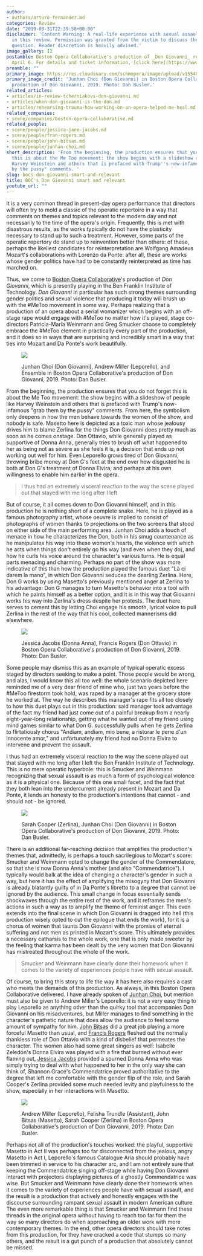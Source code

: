 ```yaml
---
author:
- authors/arturo-fernandez.md
categories: Review
date: "2019-03-31T22:39:58+00:00"
disclaimer: 'Content Warning: A real-life experience with sexual assault is discussed
  in this review. Permission was granted from the victim to discuss the assault in
  question. Reader discretion is heavily advised.'
image_gallery: []
postamble: Boston Opera Collaborative's production of _Don Giovanni_ runs through
  April 6. For details and ticket information, [click here](https://www.bostonoperacollaborative.org/don-giovanni-march-19).
preamble: ""
primary_image: https://res.cloudinary.com/schmopera/image/upload/v1554072100/media/2019/03/sqBOCDonG032619-2964.jpg
primary_image_credit: 'Junhan Choi (Don Giovanni) in Boston Opera Collaborative''s
  production of Don Giovanni, 2019. Photo: Dan Busler.'
related_articles:
- articles/in-review-tcherniakovs-don-giovanni.md
- articles/when-don-giovanni-is-the-don.md
- articles/rehearsing-trauma-how-working-on-an-opera-helped-me-heal.md
related_companies:
- scene/companies/boston-opera-collaborative.md
related_people:
- scene/people/jessica-jane-jacobs.md
- scene/people/fran-rogers.md
- scene/people/john-bitsas.md
- scene/people/junhan-choi.md
short_description: 'From the beginning, the production ensures that you do not forget
  this is about the Me Too movement: the show begins with a slideshow of people like
  Harvey Weinstein and others that is prefaced with Trump''s now-infamous "grab them
  by the pussy" comments. '
slug: bocs-don-giovanni-smart-and-relevant
title: BOC's Don Giovanni smart and relevant
youtube_url: ""
---
```

It is a very common thread in present-day opera performance that directors will often try to mold a classic of the operatic repertoire in a way that comments on themes and topics relevant to the modern day and not necessarily to the time of the opera's origin. Frequently, this is met with disastrous results, as the works typically do not have the plasticity necessary to stand up to such a treatment. However, some parts of the operatic repertory do stand up to reinvention better than others: of these, perhaps the likeliest candidates for reinterpretation are Wolfgang Amadeus Mozart's collaborations with Lorenzo da Ponte: after all, these are works whose gender politics have had to be constantly reinterpreted as time has marched on.

Thus, we come to [Boston Opera Collaborative](/scene/companies/boston-opera-collaborative/)'s production of _Don Giovanni_, which is presently playing in the Ben Franklin Institute of Technology. _Don Giovanni_ in particular has such strong themes surrounding gender politics and sexual violence that producing it today will brush up with the #MeToo movement in some way. Perhaps realizing that a production of an opera about a serial womanizer which begins with an off-stage rape would engage with #MeToo no matter how it's played, stage co-directors Patricia-Maria Weinmann and Greg Smucker choose to completely embrace the #MeToo element in practically every part of the production, and it does so in ways that are surprising and incredibly smart in a way that ties into Mozart and Da Ponte's work beautifully.

<figure data-type="image">

![](https://res.cloudinary.com/schmopera/image/upload/v1554072510/media/2019/03/BOCDonG032619-2859.jpg)

<figcaption>Junhan Choi (Don Giovanni), Andrew Miller (Leporello), and Ensemble in Boston Opera Collaborative's production of Don Giovanni, 2019. Photo: Dan Busler.</figcaption>

</figure>

From the beginning, the production ensures that you do not forget this is about the Me Too movement: the show begins with a slideshow of people like Harvey Weinstein and others that is prefaced with Trump's now-infamous "grab them by the pussy" comments. From here, the symbolism only deepens in how the men behave towards the women of the show, and nobody is safe. Masetto here is depicted as a toxic man whose jealousy drives him to blame Zerlina for the things Don Giovanni does pretty much as soon as he comes onstage. Don Ottavio, while generally played as supportive of Donna Anna, generally tries to brush off what happened to her as being not as severe as she feels it is, a decision that ends up not working out well for him. Even Leporello grows tired of Don Giovanni, throwing bribe money at Don G's feet at the end over how disgusted he is both at Don G's treatment of Donna Elvira, and perhaps at his own willingness to enable him earlier in the opera.

> I thus had an extremely visceral reaction to the way the scene played out that stayed with me long after I left

But of course, it all comes down to Don Giovanni himself, and in this production he is nothing short of a complete snake. Here, he is played as a famous photography artist, whose oeuvre is implied to consist of photographs of women thanks to projections on the two screens that stood on either side of the main performing area. Junhan Choi adds a touch of menace in how he characterizes the Don, both in his smug countenance as he manipulates his way into these women's hearts, the violence with which he acts when things don't entirely go his way (and even when they do), and how he curls his voice around the character's various turns. He is equal parts menacing and charming. Perhaps no part of the show was more indicative of this than how the production played the famous duet "Là ci darem la mano", in which Don Giovanni seduces the dearling Zerlina. Here, Don G works by using Masetto's previously mentioned anger at Zerlina to his advantage: Don G manages to turn Masetto's behavior into a tool with which he paints himself as a better option, and it is in this way that Giovanni works his way into Zerlina's dress despite her protests. The duet here serves to cement this by letting Choi engage his smooth, lyrical voice to pull Zerlina in the rest of the way that his cool, collected mannerisms did elsewhere.

<figure data-type="image">

![](https://res.cloudinary.com/schmopera/image/upload/v1554072525/media/2019/03/BOCDonG032619-2748.jpg)

<figcaption>Jessica Jacobs (Donna Anna), Francis Rogers (Don Ottavio) in Boston Opera Collaborative's production of Don Giovanni, 2019. Photo: Dan Busler.</figcaption>

</figure>

Some people may dismiss this as an example of typical operatic excess staged by directors seeking to make a point. Those people would be wrong, and alas, I would know this all too well: the whole scenario depicted here reminded me of a very dear friend of mine who, just two years before the #MeToo firestorm took hold, was raped by a manager at the grocery store he worked at. The way he describes this manager's rape fits all too closely to how this duet plays out in this production: said manager took advantage of the fact my friend had just come out of a painful breakup from a nearly eight-year-long relationship, getting what he wanted out of my friend using mind games similar to what Don G. successfully pulls when he gets Zerlina to flirtatiously chorus "Andiam, andiam, mio bene, a ristorar le pene d'un innocente amor," and unfortunately my friend had no Donna Elvira to intervene and prevent the assault.

I thus had an extremely visceral reaction to the way the scene played out that stayed with me long after I left the Ben Franklin Institute of Technology. This is no mere operatic hyperbole: this is Smucker and Weinmann recognizing that sexual assault is as much a form of psychological violence as it is a physical one. Because of this one small facet, and the fact that they both lean into the undercurrent already present in Mozart and Da Ponte, it lends an honesty to the production's intentions that cannot - and should not - be ignored.

<figure data-type="image">

![](https://res.cloudinary.com/schmopera/image/upload/v1554072535/media/2019/03/BOCDonG032619-2712.jpg)

<figcaption>Sarah Cooper (Zerlina), Junhan Choi (Don Giovanni) in Boston Opera Collaborative's production of Don Giovanni, 2019. Photo: Dan Busler.</figcaption>

</figure>

There is an additional far-reaching decision that amplifies the production's themes that, admittedly, is perhaps a touch sacrilegious to Mozart's score: Smucker and Weinmann opted to change the gender of the Commendatore, so that she is now Donna Anna's mother (and also "Commendatrice"). I typically would balk at the idea of changing a character's gender in such a way, but here it has the effect of amplifying the misogyny that Don Giovanni is already blatantly guilty of in Da Ponte's libretto to a degree that cannot be ignored by the audience. This small change in focus essentially sends shockwaves through the entire rest of the work, and it reframes the men's actions in such a way as to amplify the theme of feminist anger. This even extends into the final scene in which Don Giovanni is dragged into hell (this production wisely opted to cut the epilogue that ends the work), for it is a chorus of women that taunts Don Giovanni with the promise of eternal suffering and not men as printed in Mozart's score. This ultimately provides a necessary catharsis to the whole work, one that is only made sweeter by the feeling that karma has been dealt by the very women that Don Giovanni has mistreated throughout the whole of the work.

> Smucker and Weinmann have clearly done their homework when it comes to the variety of experiences people have with sexual assault.

Of course, to bring this story to life the way it has here also requires a cast who meets the demands of this production. As always, in this Boston Opera Collaborative delivered. I have already spoken of [Junhan Choi](/scene/people/junhan-choi/), but mention must also be given to Andrew Miller's Leporello: it is not a very easy thing to play Leporello as anything other than the quirky tool that accompanies Don Giovanni on his misadventures, but Miller manages to find something in the character's pathetic nature that does allow the audience to feel some amount of sympathy for him. [John Bitsas](/scene/people/john-bitsas/) did a great job playing a more forceful Masetto than usual, and [Francis Rogers](/scene/people/fran-rogers/) fleshed out the normally thankless role of Don Ottavio with a kind of disbelief that permeates the character. The women also had some great singers as well: Isabelle Zeledón's Donna Elvira was played with a fire that burned without ever flaming out, [Jessica Jacobs](/scene/people/jessica-jane-jacobs/) provided a spurned Donna Anna who was simply trying to deal with what happened to her in the only way she can think of, Shannon Grace's Commendatrice proved authoritative to the degree that left me comfortable with the gender flip of the role, and Sarah Cooper's Zerlina provided some much needed levity and playfulness to the show, especially in her interactions with Masetto.

<figure data-type="image">

![](https://res.cloudinary.com/schmopera/image/upload/v1554072563/media/2019/03/BOCDonG032619-2688.jpg)

<figcaption>Andrew Miller (Leporello), Felisha Trundle (Assistant), John Bitsas (Masetto), Sarah Cooper (Zerlina) in Boston Opera Collaborative's production of Don Giovanni, 2019. Photo: Dan Busler.</figcaption>

</figure>

Perhaps not all of the production's touches worked: the playful, supportive Masetto in Act II was perhaps too far disconnected from the jealous, angry Masetto in Act I, Leporello's famous Catalogue Aria should probably have been trimmed in service to his character arc, and I am not entirely sure that keeping the Commendatrice singing off-stage while having Don Giovanni interact with projectors displaying pictures of a ghostly Commendatrice was wise. But Smucker and Weinmann have clearly done their homework when it comes to the variety of experiences people have with sexual assault, and the result is a production that actively and honestly engages with the discourse surrounding rampant sexual assault in modern American culture. The even more remarkable thing is that Smucker and Weinmann find these threads in the original opera without having to reach too far for them the way so many directors do when approaching an older work with more contemporary themes. In the end, other opera directors should take notes from this production, for they have cracked a code that stumps so many others, and the result is a gut punch of a production that absolutely cannot be missed.